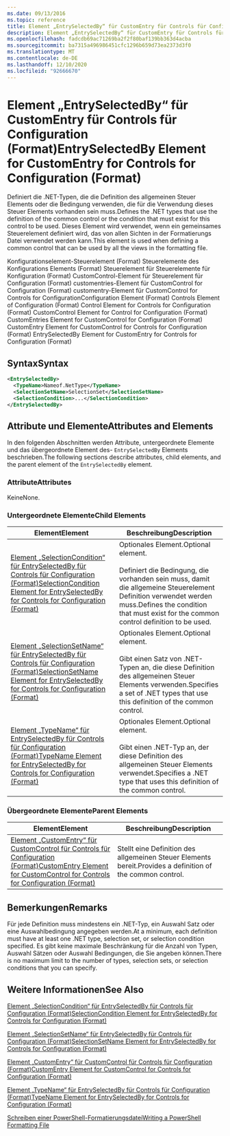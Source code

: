 ```yaml
---
ms.date: 09/13/2016
ms.topic: reference
title: Element „EntrySelectedBy“ für CustomEntry für Controls für Configuration (Format)
description: Element „EntrySelectedBy“ für CustomEntry für Controls für Configuration (Format)
ms.openlocfilehash: fadcdb69ac71269ba2f2f80baf139bb363d4acba
ms.sourcegitcommit: ba7315a496986451cfc1296b659d73ea2373d3f0
ms.translationtype: MT
ms.contentlocale: de-DE
ms.lasthandoff: 12/10/2020
ms.locfileid: "92666670"
---
```

# <a name="entryselectedby-element-for-customentry-for-controls-for-configuration-format"></a><span data-ttu-id="983bb-103">Element „EntrySelectedBy“ für CustomEntry für Controls für Configuration (Format)</span><span class="sxs-lookup"><span data-stu-id="983bb-103">EntrySelectedBy Element for CustomEntry for Controls for Configuration (Format)</span></span>

<span data-ttu-id="983bb-104">Definiert die .NET-Typen, die die Definition des allgemeinen Steuer Elements oder die Bedingung verwenden, die für die Verwendung dieses Steuer Elements vorhanden sein muss.</span><span class="sxs-lookup"><span data-stu-id="983bb-104">Defines the .NET types that use the definition of the common control or the condition that must exist for this control to be used.</span></span> <span data-ttu-id="983bb-105">Dieses Element wird verwendet, wenn ein gemeinsames Steuerelement definiert wird, das von allen Sichten in der Formatierungs Datei verwendet werden kann.</span><span class="sxs-lookup"><span data-stu-id="983bb-105">This element is used when defining a common control that can be used by all the views in the formatting file.</span></span>

<span data-ttu-id="983bb-106">Konfigurationselement-Steuerelement (Format) Steuerelemente des Konfigurations Elements (Format) Steuerelement für Steuerelemente für Konfiguration (Format) CustomControl-Element für Steuerelement für Configuration (Format) customentries-Element für CustomControl for Configuration (Format) customentry-Element für CustomControl for Controls for Configuration</span><span class="sxs-lookup"><span data-stu-id="983bb-106">Configuration Element (Format) Controls Element of Configuration (Format) Control Element for Controls for Configuration (Format) CustomControl Element for Control for Configuration (Format) CustomEntries Element for CustomControl for Configuration (Format) CustomEntry Element for CustomControl for Controls for Configuration (Format) EntrySelectedBy Element for CustomEntry for Controls for Configuration (Format)</span></span>

## <a name="syntax"></a><span data-ttu-id="983bb-107">Syntax</span><span class="sxs-lookup"><span data-stu-id="983bb-107">Syntax</span></span>

```xml
<EntrySelectedBy>
  <TypeName>Nameof.NetType</TypeName>
  <SelectionSetName>SelectionSet</SelectionSetName>
  <SelectionCondition>...</SelectionCondition>
</EntrySelectedBy>
```

## <a name="attributes-and-elements"></a><span data-ttu-id="983bb-108">Attribute und Elemente</span><span class="sxs-lookup"><span data-stu-id="983bb-108">Attributes and Elements</span></span>

<span data-ttu-id="983bb-109">In den folgenden Abschnitten werden Attribute, untergeordnete Elemente und das übergeordnete Element des- `EntrySelectedBy` Elements beschrieben.</span><span class="sxs-lookup"><span data-stu-id="983bb-109">The following sections describe attributes, child elements, and the parent element of the `EntrySelectedBy` element.</span></span>

### <a name="attributes"></a><span data-ttu-id="983bb-110">Attribute</span><span class="sxs-lookup"><span data-stu-id="983bb-110">Attributes</span></span>

<span data-ttu-id="983bb-111">Keine</span><span class="sxs-lookup"><span data-stu-id="983bb-111">None.</span></span>

### <a name="child-elements"></a><span data-ttu-id="983bb-112">Untergeordnete Elemente</span><span class="sxs-lookup"><span data-stu-id="983bb-112">Child Elements</span></span>

|<span data-ttu-id="983bb-113">Element</span><span class="sxs-lookup"><span data-stu-id="983bb-113">Element</span></span>|<span data-ttu-id="983bb-114">Beschreibung</span><span class="sxs-lookup"><span data-stu-id="983bb-114">Description</span></span>|
|-------------|-----------------|
|[<span data-ttu-id="983bb-115">Element „SelectionCondition“ für EntrySelectedBy für Controls für Configuration (Format)</span><span class="sxs-lookup"><span data-stu-id="983bb-115">SelectionCondition Element for EntrySelectedBy for Controls for Configuration (Format)</span></span>](./selectioncondition-element-for-entryselectedby-for-controls-for-configuration-format.md)|<span data-ttu-id="983bb-116">Optionales Element.</span><span class="sxs-lookup"><span data-stu-id="983bb-116">Optional element.</span></span><br /><br /> <span data-ttu-id="983bb-117">Definiert die Bedingung, die vorhanden sein muss, damit die allgemeine Steuerelement Definition verwendet werden muss.</span><span class="sxs-lookup"><span data-stu-id="983bb-117">Defines the condition that must exist for the common control definition to be used.</span></span>|
|[<span data-ttu-id="983bb-118">Element „SelectionSetName“ für EntrySelectedBy für Controls für Configuration (Format)</span><span class="sxs-lookup"><span data-stu-id="983bb-118">SelectionSetName Element for EntrySelectedBy for Controls for Configuration (Format)</span></span>](./selectionsetname-element-for-selectioncondition-for-controls-for-configuration-format.md)|<span data-ttu-id="983bb-119">Optionales Element.</span><span class="sxs-lookup"><span data-stu-id="983bb-119">Optional element.</span></span><br /><br /> <span data-ttu-id="983bb-120">Gibt einen Satz von .NET-Typen an, die diese Definition des allgemeinen Steuer Elements verwenden.</span><span class="sxs-lookup"><span data-stu-id="983bb-120">Specifies a set of .NET types that use this definition of the common control.</span></span>|
|[<span data-ttu-id="983bb-121">Element „TypeName“ für EntrySelectedBy für Controls für Configuration (Format)</span><span class="sxs-lookup"><span data-stu-id="983bb-121">TypeName Element for EntrySelectedBy for Controls for Configuration (Format)</span></span>](./typename-element-for-entryselectedby-for-controls-for-configuration-format.md)|<span data-ttu-id="983bb-122">Optionales Element.</span><span class="sxs-lookup"><span data-stu-id="983bb-122">Optional element.</span></span><br /><br /> <span data-ttu-id="983bb-123">Gibt einen .NET-Typ an, der diese Definition des allgemeinen Steuer Elements verwendet.</span><span class="sxs-lookup"><span data-stu-id="983bb-123">Specifies a .NET type that uses this definition of the common control.</span></span>|

### <a name="parent-elements"></a><span data-ttu-id="983bb-124">Übergeordnete Elemente</span><span class="sxs-lookup"><span data-stu-id="983bb-124">Parent Elements</span></span>

|<span data-ttu-id="983bb-125">Element</span><span class="sxs-lookup"><span data-stu-id="983bb-125">Element</span></span>|<span data-ttu-id="983bb-126">Beschreibung</span><span class="sxs-lookup"><span data-stu-id="983bb-126">Description</span></span>|
|-------------|-----------------|
|[<span data-ttu-id="983bb-127">Element „CustomEntry“ für CustomControl für Controls für Configuration (Format)</span><span class="sxs-lookup"><span data-stu-id="983bb-127">CustomEntry Element for CustomControl for Controls for Configuration (Format)</span></span>](./customentry-element-for-customcontrol-for-controls-for-configuration-format.md)|<span data-ttu-id="983bb-128">Stellt eine Definition des allgemeinen Steuer Elements bereit.</span><span class="sxs-lookup"><span data-stu-id="983bb-128">Provides a definition of the common control.</span></span>|

## <a name="remarks"></a><span data-ttu-id="983bb-129">Bemerkungen</span><span class="sxs-lookup"><span data-stu-id="983bb-129">Remarks</span></span>

<span data-ttu-id="983bb-130">Für jede Definition muss mindestens ein .NET-Typ, ein Auswahl Satz oder eine Auswahlbedingung angegeben werden.</span><span class="sxs-lookup"><span data-stu-id="983bb-130">At a minimum, each definition must have at least one .NET type, selection set, or selection condition specified.</span></span> <span data-ttu-id="983bb-131">Es gibt keine maximale Beschränkung für die Anzahl von Typen, Auswahl Sätzen oder Auswahl Bedingungen, die Sie angeben können.</span><span class="sxs-lookup"><span data-stu-id="983bb-131">There is no maximum limit to the number of types, selection sets, or selection conditions that you can specify.</span></span>

## <a name="see-also"></a><span data-ttu-id="983bb-132">Weitere Informationen</span><span class="sxs-lookup"><span data-stu-id="983bb-132">See Also</span></span>

[<span data-ttu-id="983bb-133">Element „SelectionCondition“ für EntrySelectedBy für Controls für Configuration (Format)</span><span class="sxs-lookup"><span data-stu-id="983bb-133">SelectionCondition Element for EntrySelectedBy for Controls for Configuration (Format)</span></span>](./selectioncondition-element-for-entryselectedby-for-controls-for-configuration-format.md)

[<span data-ttu-id="983bb-134">Element „SelectionSetName“ für EntrySelectedBy für Controls für Configuration (Format)</span><span class="sxs-lookup"><span data-stu-id="983bb-134">SelectionSetName Element for EntrySelectedBy for Controls for Configuration (Format)</span></span>](./selectionsetname-element-for-selectioncondition-for-controls-for-configuration-format.md)

[<span data-ttu-id="983bb-135">Element „CustomEntry“ für CustomControl für Controls für Configuration (Format)</span><span class="sxs-lookup"><span data-stu-id="983bb-135">CustomEntry Element for CustomControl for Controls for Configuration (Format)</span></span>](./customentry-element-for-customcontrol-for-controls-for-configuration-format.md)

[<span data-ttu-id="983bb-136">Element „TypeName“ für EntrySelectedBy für Controls für Configuration (Format)</span><span class="sxs-lookup"><span data-stu-id="983bb-136">TypeName Element for EntrySelectedBy for Controls for Configuration (Format)</span></span>](./typename-element-for-selectioncondition-for-controls-for-configuration-format.md)

[<span data-ttu-id="983bb-137">Schreiben einer PowerShell-Formatierungsdatei</span><span class="sxs-lookup"><span data-stu-id="983bb-137">Writing a PowerShell Formatting File</span></span>](./writing-a-powershell-formatting-file.md)
